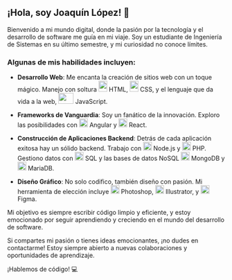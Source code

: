 ## ¡Hola, soy Joaquín López! 👋

Bienvenido a mi mundo digital, donde la pasión por la tecnología y el desarrollo de software me guía en mi viaje. Soy un estudiante de Ingeniería de Sistemas en su último semestre, y mi curiosidad no conoce límites.

### Algunas de mis habilidades incluyen:

- **Desarrollo Web**: Me encanta la creación de sitios web con un toque mágico. Manejo con soltura <img src="https://upload.wikimedia.org/wikipedia/commons/thumb/6/61/HTML5_logo_and_wordmark.svg/512px-HTML5_logo_and_wordmark.svg.png" width="20" height="25"> HTML, <img src="https://upload.wikimedia.org/wikipedia/commons/thumb/d/d5/CSS3_logo_and_wordmark.svg/1200px-CSS3_logo_and_wordmark.svg.png" width="20" height="25"> CSS, y el lenguaje que da vida a la web, <img src="https://logos-world.net/wp-content/uploads/2023/02/JavaScript-Logo.png" width="35" height="25"> JavaScript.

- **Frameworks de Vanguardia**: Soy un fanático de la innovación. Exploro las posibilidades con <img src="https://upload.wikimedia.org/wikipedia/commons/thumb/c/cf/Angular_full_color_logo.svg/2048px-Angular_full_color_logo.svg.png" width="20" height="20"> Angular y <img src="https://upload.wikimedia.org/wikipedia/commons/thumb/a/a7/React-icon.svg/539px-React-icon.svg.png" width="20" height="20"> React.

- **Construcción de Aplicaciones Backend**: Detrás de cada aplicación exitosa hay un sólido backend. Trabajo con <img src="https://cdn-icons-png.flaticon.com/512/919/919825.png" width="20" height="20"> Node.js y <img src="https://upload.wikimedia.org/wikipedia/commons/thumb/2/27/PHP-logo.svg/2560px-PHP-logo.svg.png" width="20" height="20"> PHP. Gestiono datos con <img src="https://cdn.icon-icons.com/icons2/2699/PNG/512/sqlite_logo_icon_169724.png" width="20" height="20"> SQL y las bases de datos NoSQL <img src="https://seeklogo.com/images/M/mongodb-logo-D13D67C930-seeklogo.com.png" width="20" height="20"> MongoDB y <img src="https://mariadb.com/wp-content/uploads/2019/11/mariadb-logo-vert_blue-transparent.png" width="20" height="20"> MariaDB.

- **Diseño Gráfico**: No solo codifico, también diseño con pasión. Mi herramienta de elección incluye <img src="https://upload.wikimedia.org/wikipedia/commons/thumb/a/af/Adobe_Photoshop_CC_icon.svg/2101px-Adobe_Photoshop_CC_icon.svg.png" width="20" height="20"> Photoshop, <img src="https://upload.wikimedia.org/wikipedia/commons/thumb/f/fb/Adobe_Illustrator_CC_icon.svg/2101px-Adobe_Illustrator_CC_icon.svg.png" width="20" height="20"> Illustrator, y <img src="https://i.pinimg.com/originals/17/06/c9/1706c9f16bd08eb5e03f1df3e0a94a1c.png" width="20" height="20"> Figma.

Mi objetivo es siempre escribir código limpio y eficiente, y estoy emocionado por seguir aprendiendo y creciendo en el mundo del desarrollo de software.

Si compartes mi pasión o tienes ideas emocionantes, ¡no dudes en contactarme! Estoy siempre abierto a nuevas colaboraciones y oportunidades de aprendizaje.

¡Hablemos de código! 💻
